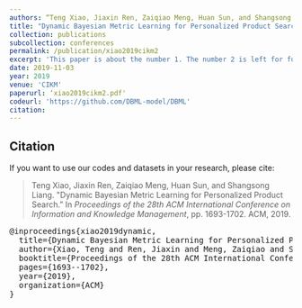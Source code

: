 ```yaml
---
authors: “Teng Xiao, Jiaxin Ren, Zaiqiao Meng, Huan Sun, and Shangsong Liang"
title: "Dynamic Bayesian Metric Learning for Personalized Product Search"
collection: publications
subcollection: conferences
permalink: /publication/xiao2019cikm2
excerpt: 'This paper is about the number 1. The number 2 is left for future work.'
date: 2019-11-03
year: 2019
venue: 'CIKM'
paperurl: ‘xiao2019cikm2.pdf'
codeurl: 'https://github.com/DBML-model/DBML'
citation:
---
```



## Citation

If you want to use our codes and datasets in your research, please cite:
>Teng Xiao, Jiaxin Ren, Zaiqiao Meng, Huan Sun, and Shangsong Liang. "Dynamic Bayesian Metric Learning for Personalized Product Search." In *Proceedings of the 28th ACM International Conference on Information and Knowledge Management*, pp. 1693-1702. ACM, 2019.

<pre>
@inproceedings{xiao2019dynamic,
  title={Dynamic Bayesian Metric Learning for Personalized Product Search},
  author={Xiao, Teng and Ren, Jiaxin and Meng, Zaiqiao and Sun, Huan and Liang, Shangsong},
  booktitle={Proceedings of the 28th ACM International Conference on Information and Knowledge Management},
  pages={1693--1702},
  year={2019},
  organization={ACM}
}
</pre>